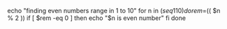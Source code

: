 echo "finding even numbers range in 1 to 10"
for n in $(seq 1 10)
do 
rem=$(( $n % 2 ))
if [ $rem -eq 0 ]
then 
echo "$n is even number"
fi
done
